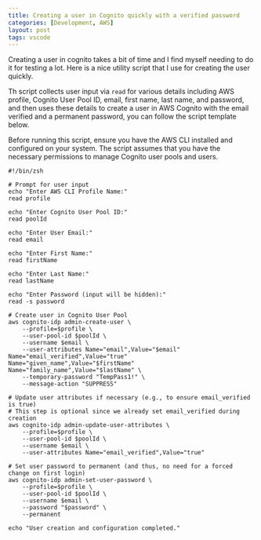 ```yaml
---
title: Creating a user in Cognito quickly with a verified password
categories: [Development, AWS]
layout: post
tags: vscode
---
```


Creating a user in cognito takes a bit of time and I find myself needing to do it for testing a lot.  Here is a nice utility script that I use for creating the user quickly.

Th script collects user input via `read` for various details including AWS profile, Cognito User Pool ID, email, first name, last name, and password, and then uses these details to create a user in AWS Cognito with the email verified and a permanent password, you can follow the script template below.

Before running this script, ensure you have the AWS CLI installed and configured on your system. The script assumes that you have the necessary permissions to manage Cognito user pools and users.

```shell
#!/bin/zsh

# Prompt for user input
echo "Enter AWS CLI Profile Name:"
read profile

echo "Enter Cognito User Pool ID:"
read poolId

echo "Enter User Email:"
read email

echo "Enter First Name:"
read firstName

echo "Enter Last Name:"
read lastName

echo "Enter Password (input will be hidden):"
read -s password

# Create user in Cognito User Pool
aws cognito-idp admin-create-user \
    --profile=$profile \
    --user-pool-id $poolId \
    --username $email \
    --user-attributes Name="email",Value="$email" Name="email_verified",Value="true" Name="given_name",Value="$firstName" Name="family_name",Value="$lastName" \
    --temporary-password "TempPass1!" \
    --message-action "SUPPRESS"

# Update user attributes if necessary (e.g., to ensure email_verified is true)
# This step is optional since we already set email_verified during creation
aws cognito-idp admin-update-user-attributes \
    --profile=$profile \
    --user-pool-id $poolId \
    --username $email \
    --user-attributes Name="email_verified",Value="true"

# Set user password to permanent (and thus, no need for a forced change on first login)
aws cognito-idp admin-set-user-password \
    --profile=$profile \
    --user-pool-id $poolId \
    --username $email \
    --password "$password" \
    --permanent

echo "User creation and configuration completed."
```